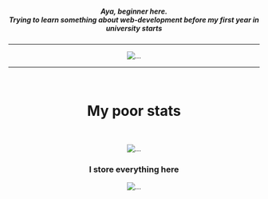 <h5 align="middle">
  Aya, beginner here. <br>
  Trying to learn something about web-development before my first year in university starts
</h5>

<!-- i dont know how to style this shit ao enjoy h1 BASED 😶‍🌫️ -->

---
<div align="center">
  <img src="https://c.tenor.com/NmH01DJCHL0AAAAC/monkey-funny-animals.gif" alt="...">
</div>

---
<br>

<h1 align="center">My poor stats</h1>

<br>

<p align="middle">
  <img alt="..." src="https://github-readme-stats.vercel.app/api?username=qvarkk&hide=issues,prs&theme=monokai&locale=ja">
</p>

<h3 align="center">I store everything here</h3>

<p align="middle">
  <img alt="..." src="https://github-readme-stats.vercel.app/api/pin/?username=qvarkk&repo=the_path&theme=monokai&locale=ja">
</p>

